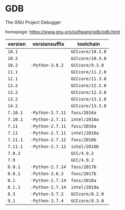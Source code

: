 # GDB

The GNU Project Debugger

*homepage*: <https://www.gnu.org/software/gdb/gdb.html>

version | versionsuffix | toolchain
--------|---------------|----------
``10.1`` |  | ``GCCcore/10.2.0``
``10.2`` |  | ``GCCcore/10.3.0``
``10.2`` | ``-Python-3.8.2`` | ``GCCcore/9.3.0``
``11.1`` |  | ``GCCcore/11.2.0``
``12.1`` |  | ``GCCcore/11.3.0``
``13.2`` |  | ``GCCcore/12.2.0``
``13.2`` |  | ``GCCcore/12.3.0``
``13.2`` |  | ``GCCcore/13.2.0``
``14.2`` |  | ``GCCcore/13.3.0``
``7.10.1`` | ``-Python-2.7.11`` | ``foss/2016a``
``7.10.1`` | ``-Python-2.7.11`` | ``intel/2016a``
``7.11`` | ``-Python-2.7.11`` | ``foss/2016a``
``7.11`` | ``-Python-2.7.11`` | ``intel/2016a``
``7.11.1`` | ``-Python-2.7.12`` | ``foss/2016b``
``7.11.1`` | ``-Python-2.7.12`` | ``intel/2016b``
``7.8.2`` |  | ``GCC/4.9.2``
``7.9`` |  | ``GCC/4.9.2``
``8.0.1`` | ``-Python-2.7.14`` | ``foss/2017b``
``8.0.1`` | ``-Python-3.6.3`` | ``foss/2017b``
``8.1`` | ``-Python-2.7.14`` | ``foss/2018a``
``8.1.1`` | ``-Python-2.7.14`` | ``intel/2018a``
``8.3`` | ``-Python-3.7.2`` | ``GCCcore/8.2.0``
``9.1`` | ``-Python-3.7.4`` | ``GCCcore/8.3.0``
